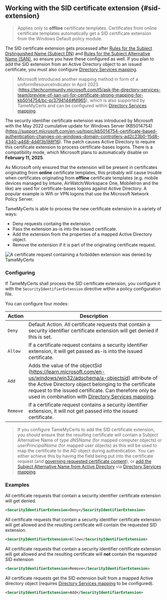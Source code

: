 ## Working with the SID certificate extension {#sid-extension}

> Applies only to **offline** certificate templates. Certificates from online certificate templates automatically get a SID certificate extension from the Windows Default policy module.

The SID certificate extension gets processed after [Rules for the Subject Distinguished Name (Subject DN)](#subject-rules) and [Rules for the Subject Alternative Name (SAN)](#san-rules), so ensure you have these configured as well. If you plan to add the SID extension from an Active Directory object to an issued certificate, you must also configure [Directory Services mapping](#ds-mapping).

> Microsoft introduced another mapping method in form of a uniformResourceIndicator in April 2023 (<https://techcommunity.microsoft.com/t5/ask-the-directory-services-team/preview-of-san-uri-for-certificate-strong-mapping-for-kb5014754/bc-p/3794144#M965>), which is also supported by TameMyCerts and can be configured within [Directory Services mapping](#ds-mapping).

The security identifier certificate extension was introduced by Microsoft with the May 2022 cumulative update for Windows Server (KB5014754) (<https://support.microsoft.com/en-us/topic/kb5014754-certificate-based-authentication-changes-on-windows-domain-controllers-ad2c23b0-15d8-4340-a468-4d4f3b188f16>). The patch causes Active Directory to require this certificate extension to process certificate-bases logons. There is a compatibility mode, which Microsoft plans to automatically disable on **February 11, 2025**.

As Microsoft only ensured that the extension will be present in certificates originating from **online** certificate templates, this probably will cause trouble when certificates originating from **offline** certificate templates (e.g. mobile devices managed by Intune, AirWatch/Workspace One, MobileIron and the like) are used for certificate-bases logons against Active Directory. A popular example is Wifi or VPN logons that use the Microsoft Network Policy Server.

TameMyCerts is able to process the new certificate extension in a
variety of ways:

- Deny requests containg the extension.
- Pass the extension as-is into the issued certificate.
- Add the extension from the properties of a mapped Active Directory object.
- Remove the extension if it is part of the originating certificate request.

![A certificate request containing a forbidden extension was denied by TameMyCerts](resources/deny-sid-extension.png)

### Configuring

If TameMyCerts shall process the SID certificate extension, you configure it with the `SecurityIdentifierExtension` directive within a policy configuration file.

You can configure four modes:

|Action|Description|
|---|---|
|`Deny`|Default Action. All certificate requests that contain a security identifier certificate extension will get denied if this is set.|
|`Allow`|If a certificate request contains a security identifier extension, it will get passed as-is into the issued certificate.|
|`Add`|Adds the value of the objectSid (<https://learn.microsoft.com/en-us/windows/win32/adschema/a-objectsid>) attribute of the Active Directory object belonging to the certificate request to the issued certificate. Can therefore only be used in combination with [Directory Services mapping](#ds-mapping).|
|`Remove`|If a certificate request contains a security identifier extension, it will not get passed into the issued certificate.|

> If you configure TameMyCerts to add the SID certificate extension, you should ensure that the resulting certificate will contain a Subject Alternative Name of type _dNSName_ (for mapped computer objects) or _userPrincipalName_ (for mapped user objects) as this will be used to map the certificate to the AD object during authentication. You can either achieve this by having the field being put into the certificate request (and [governing requested certificate content](#san-rules)), or [add the Subject Alternative Name from Active Directory](#modify-san) via [Directory Services mapping](#ds-mapping).

### Examples

All certificate requests that contain a security identifier certificate extension will get denied.

```xml
<SecurityIdentifierExtension>Deny</SecurityIdentifierExtension>
```

All certificate requests that contain a security identifier certificate extension will get allowed and the resulting certificate will contain the requested SID extension.

```xml
<SecurityIdentifierExtension>Allow</SecurityIdentifierExtension>
```

All certificate requests that contain a security identifier certificate extension will get allowed and the resulting certificate will **not** contain the requested SID extension

```xml
<SecurityIdentifierExtension>Remove</SecurityIdentifierExtension>
```

All certificate requests get the SID extension built from a mapped Active directory object (requires [Directory Services mapping](#ds-mapping) to be configured).

```xml
<SecurityIdentifierExtension>Add</SecurityIdentifierExtension>
```
